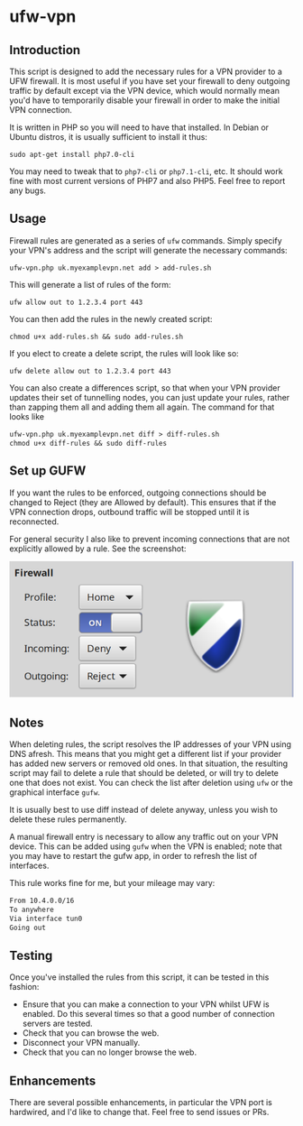 ufw-vpn
=======

Introduction
------------

This script is designed to add the necessary rules for a VPN provider to a UFW firewall. It is
most useful if you have set your firewall to deny outgoing traffic by default except via the
VPN device, which would normally mean you'd have to temporarily disable your firewall in order
to make the initial VPN connection.

It is written in PHP so you will need to have that installed. In Debian or Ubuntu distros, it
is usually sufficient to install it thus:

    sudo apt-get install php7.0-cli

You may need to tweak that to `php7-cli` or `php7.1-cli`, etc. It should work fine with most
current versions of PHP7 and also PHP5. Feel free to report any bugs.

Usage
-----

Firewall rules are generated as a series of `ufw` commands. Simply specify your VPN's
address and the script will generate the necessary commands:

    ufw-vpn.php uk.myexamplevpn.net add > add-rules.sh

This will generate a list of rules of the form:

    ufw allow out to 1.2.3.4 port 443

You can then add the rules in the newly created script:

    chmod u+x add-rules.sh && sudo add-rules.sh

If you elect to create a delete script, the rules will look like so:

    ufw delete allow out to 1.2.3.4 port 443

You can also create a differences script, so that when your VPN provider updates their
set of tunnelling nodes, you can just update your rules, rather than zapping them all
and adding them all again. The command for that looks like

    ufw-vpn.php uk.myexamplevpn.net diff > diff-rules.sh
    chmod u+x diff-rules && sudo diff-rules

Set up GUFW
---

If you want the rules to be enforced, outgoing connections should be changed to Reject (they
are Allowed by default). This ensures that if the VPN connection drops, outbound traffic will
be stopped until it is reconnected.

For general security I also like to prevent incoming connections that are not explicitly allowed
by a rule. See the screenshot:

![GUFW config][1]

[1]: docs/gufw-config.png

Notes
-----

When deleting rules, the script resolves the IP addresses of your VPN using DNS afresh. This
means that you might get a different list if your provider has added new servers or removed
old ones. In that situation, the resulting script may fail to delete a rule that should be
deleted, or will try to delete one that does not exist. You can check the list after deletion
using `ufw` or the graphical interface `gufw`.

It is usually best to use diff instead of delete anyway, unless you wish to delete
these rules permanently.

A manual firewall entry is necessary to allow any traffic out on your VPN device. This can
be added using `gufw` when the VPN is enabled; note that you may have to restart the gufw
app, in order to refresh the list of interfaces.

This rule works fine for me, but your mileage may vary:

    From 10.4.0.0/16
    To anywhere
    Via interface tun0
    Going out

Testing
-------

Once you've installed the rules from this script, it can be tested in this fashion:

* Ensure that you can make a connection to your VPN whilst UFW is enabled. Do this
  several times so that a good number of connection servers are tested.
* Check that you can browse the web.
* Disconnect your VPN manually.
* Check that you can no longer browse the web.

Enhancements
------------

There are several possible enhancements, in particular the VPN port is hardwired, and I'd like
to change that. Feel free to send issues or PRs.

